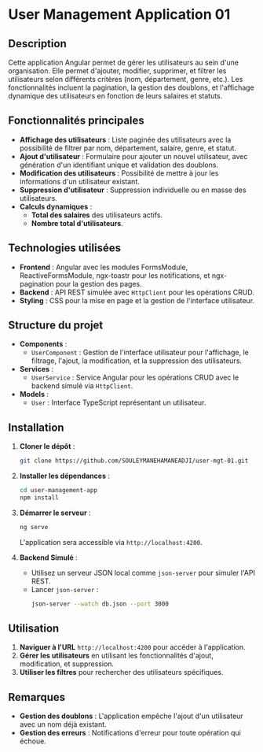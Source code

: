 # **User Management Application 01**

## **Description**
Cette application Angular permet de gérer les utilisateurs au sein d'une organisation. Elle permet d'ajouter, modifier, supprimer, et filtrer les utilisateurs selon différents critères (nom, département, genre, etc.). Les fonctionnalités incluent la pagination, la gestion des doublons, et l'affichage dynamique des utilisateurs en fonction de leurs salaires et statuts.

## **Fonctionnalités principales**
- **Affichage des utilisateurs** : Liste paginée des utilisateurs avec la possibilité de filtrer par nom, département, salaire, genre, et statut.
- **Ajout d'utilisateur** : Formulaire pour ajouter un nouvel utilisateur, avec génération d'un identifiant unique et validation des doublons.
- **Modification des utilisateurs** : Possibilité de mettre à jour les informations d'un utilisateur existant.
- **Suppression d'utilisateur** : Suppression individuelle ou en masse des utilisateurs.
- **Calculs dynamiques** :
  - **Total des salaires** des utilisateurs actifs.
  - **Nombre total d'utilisateurs**.

## **Technologies utilisées**
- **Frontend** : Angular avec les modules FormsModule, ReactiveFormsModule, ngx-toastr pour les notifications, et ngx-pagination pour la gestion des pages.
- **Backend** : API REST simulée avec `HttpClient` pour les opérations CRUD.
- **Styling** : CSS pour la mise en page et la gestion de l'interface utilisateur.

## **Structure du projet**
- **Components** : 
  - `UserComponent` : Gestion de l'interface utilisateur pour l'affichage, le filtrage, l'ajout, la modification, et la suppression des utilisateurs.
- **Services** : 
  - `UserService` : Service Angular pour les opérations CRUD avec le backend simulé via `HttpClient`.
- **Models** :
  - `User` : Interface TypeScript représentant un utilisateur.

## **Installation**
1. **Cloner le dépôt** :
   ```bash
   git clone https://github.com/SOULEYMANEHAMANEADJI/user-mgt-01.git
   ```
2. **Installer les dépendances** :
   ```bash
   cd user-management-app
   npm install
   ```
3. **Démarrer le serveur** :
   ```bash
   ng serve
   ```
   L'application sera accessible via `http://localhost:4200`.

4. **Backend Simulé** :
   - Utilisez un serveur JSON local comme `json-server` pour simuler l'API REST.
   - Lancer `json-server` :
     ```bash
     json-server --watch db.json --port 3000
     ```

## **Utilisation**
1. **Naviguer à l'URL** `http://localhost:4200` pour accéder à l'application.
2. **Gérer les utilisateurs** en utilisant les fonctionnalités d'ajout, modification, et suppression.
3. **Utiliser les filtres** pour rechercher des utilisateurs spécifiques.

## **Remarques**
- **Gestion des doublons** : L'application empêche l'ajout d'un utilisateur avec un nom déjà existant.
- **Gestion des erreurs** : Notifications d'erreur pour toute opération qui échoue.
